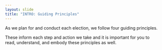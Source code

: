 ```yaml
---
layout: slide
title: "INTRO: Guiding Principles"
---
```


As we plan for and conduct each election, we follow four guiding principles.

These inform each step and action we take and it is important for you to read, understand, and embody these principles as well.